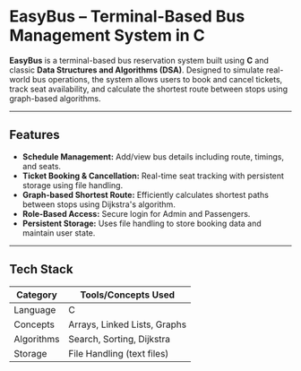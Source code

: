 # EasyBus – Terminal-Based Bus Management System in C

**EasyBus** is a terminal-based bus reservation system built using **C** and classic **Data Structures and Algorithms (DSA)**. Designed to simulate real-world bus operations, the system allows users to book and cancel tickets, track seat availability, and calculate the shortest route between stops using graph-based algorithms.

---

##  Features

- **Schedule Management:** Add/view bus details including route, timings, and seats.
- **Ticket Booking & Cancellation:** Real-time seat tracking with persistent storage using file handling.
- **Graph-based Shortest Route:** Efficiently calculates shortest paths between stops using Dijkstra's algorithm.
- **Role-Based Access:** Secure login for Admin and Passengers.
- **Persistent Storage:** Uses file handling to store booking data and maintain user state.

---

## Tech Stack

| Category       | Tools/Concepts Used             |
|----------------|---------------------------------|
| Language       | C                               |
| Concepts       | Arrays, Linked Lists, Graphs    |
| Algorithms     | Search, Sorting, Dijkstra       |
| Storage        | File Handling (text files)      |

